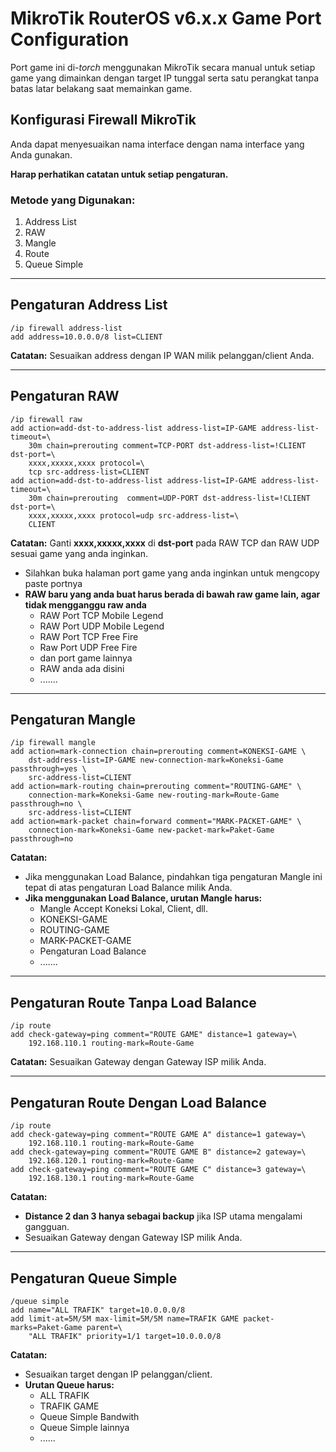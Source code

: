 # **MikroTik RouterOS v6.x.x Game Port Configuration**

Port game ini di-*torch* menggunakan MikroTik secara manual untuk setiap game yang dimainkan dengan target IP tunggal serta satu perangkat tanpa batas latar belakang saat memainkan game.

## **Konfigurasi Firewall MikroTik**
Anda dapat menyesuaikan nama interface dengan nama interface yang Anda gunakan.

**Harap perhatikan catatan untuk setiap pengaturan.**

### **Metode yang Digunakan:**
1. Address List
2. RAW
3. Mangle
4. Route
5. Queue Simple

---
## **Pengaturan Address List**
```mikrotik
/ip firewall address-list
add address=10.0.0.0/8 list=CLIENT
```

**Catatan:** Sesuaikan address dengan IP WAN milik pelanggan/client Anda.

---
## **Pengaturan RAW**
```mikrotik
/ip firewall raw
add action=add-dst-to-address-list address-list=IP-GAME address-list-timeout=\
    30m chain=prerouting comment=TCP-PORT dst-address-list=!CLIENT dst-port=\
    xxxx,xxxxx,xxxx protocol=\
    tcp src-address-list=CLIENT
add action=add-dst-to-address-list address-list=IP-GAME address-list-timeout=\
    30m chain=prerouting  comment=UDP-PORT dst-address-list=!CLIENT dst-port=\
    xxxx,xxxxx,xxxx protocol=udp src-address-list=\
    CLIENT
```

**Catatan:** Ganti **xxxx,xxxxx,xxxx** di **dst-port** pada RAW TCP dan RAW UDP sesuai game yang anda inginkan.
- Silahkan buka halaman port game yang anda inginkan untuk mengcopy paste portnya
- **RAW baru yang anda buat harus berada di bawah raw game lain, agar tidak mengganggu raw anda**
  - RAW Port TCP Mobile Legend
  - RAW Port UDP Mobile Legend
  - RAW Port TCP Free Fire
  - Raw Port UDP Free Fire
  - dan port game lainnya
  - RAW anda ada disini
  - .......

---
## **Pengaturan Mangle**
```mikrotik
/ip firewall mangle
add action=mark-connection chain=prerouting comment=KONEKSI-GAME \
    dst-address-list=IP-GAME new-connection-mark=Koneksi-Game passthrough=yes \
    src-address-list=CLIENT
add action=mark-routing chain=prerouting comment="ROUTING-GAME" \
    connection-mark=Koneksi-Game new-routing-mark=Route-Game passthrough=no \
    src-address-list=CLIENT
add action=mark-packet chain=forward comment="MARK-PACKET-GAME" \
    connection-mark=Koneksi-Game new-packet-mark=Paket-Game passthrough=no
```

**Catatan:**
- Jika menggunakan Load Balance, pindahkan tiga pengaturan Mangle ini tepat di atas pengaturan Load Balance milik Anda.
- **Jika menggunakan Load Balance, urutan Mangle harus:**
  - Mangle Accept Koneksi Lokal, Client, dll.
  - KONEKSI-GAME
  - ROUTING-GAME
  - MARK-PACKET-GAME
  - Pengaturan Load Balance
  - .......

---
## **Pengaturan Route Tanpa Load Balance**
```mikrotik
/ip route
add check-gateway=ping comment="ROUTE GAME" distance=1 gateway=\
    192.168.110.1 routing-mark=Route-Game
```

**Catatan:** Sesuaikan Gateway dengan Gateway ISP milik Anda.

---
## **Pengaturan Route Dengan Load Balance**
```mikrotik
/ip route
add check-gateway=ping comment="ROUTE GAME A" distance=1 gateway=\
    192.168.110.1 routing-mark=Route-Game
add check-gateway=ping comment="ROUTE GAME B" distance=2 gateway=\
    192.168.120.1 routing-mark=Route-Game
add check-gateway=ping comment="ROUTE GAME C" distance=3 gateway=\
    192.168.130.1 routing-mark=Route-Game
```

**Catatan:**
- **Distance 2 dan 3 hanya sebagai backup** jika ISP utama mengalami gangguan.
- Sesuaikan Gateway dengan Gateway ISP milik Anda.

---
## **Pengaturan Queue Simple**
```mikrotik
/queue simple
add name="ALL TRAFIK" target=10.0.0.0/8
add limit-at=5M/5M max-limit=5M/5M name=TRAFIK GAME packet-marks=Paket-Game parent=\
    "ALL TRAFIK" priority=1/1 target=10.0.0.0/8
```

**Catatan:**
- Sesuaikan target dengan IP pelanggan/client.
- **Urutan Queue harus:**
  - ALL TRAFIK
  - TRAFIK GAME
  - Queue Simple Bandwith
  - Queue Simple lainnya
  - ......
